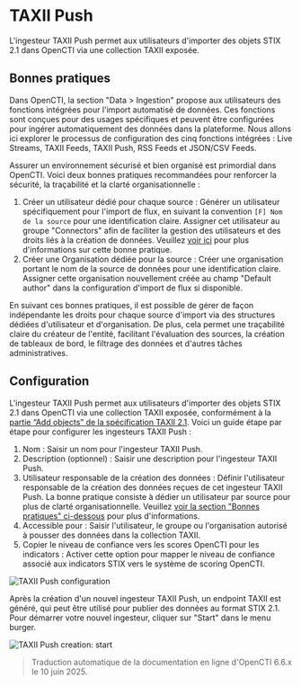 # TAXII Push

L'ingesteur TAXII Push permet aux utilisateurs d'importer des objets STIX 2.1 dans OpenCTI via une collection TAXII exposée.

<a id="best-practices-section"></a>
## Bonnes pratiques

Dans OpenCTI, la section "Data > Ingestion" propose aux utilisateurs des fonctions intégrées pour l'import automatisé de données. Ces fonctions sont conçues pour des usages spécifiques et peuvent être configurées pour ingérer automatiquement des données dans la plateforme. Nous allons ici explorer le processus de configuration des cinq fonctions intégrées : Live Streams, TAXII Feeds, TAXII Push, RSS Feeds et JSON/CSV Feeds.

Assurer un environnement sécurisé et bien organisé est primordial dans OpenCTI. Voici deux bonnes pratiques recommandées pour renforcer la sécurité, la traçabilité et la clarté organisationnelle :

1. Créer un utilisateur dédié pour chaque source : Générer un utilisateur spécifiquement pour l'import de flux, en suivant la convention `[F] Nom de la source` pour une identification claire. Assigner cet utilisateur au groupe "Connectors" afin de faciliter la gestion des utilisateurs et des droits liés à la création de données. Veuillez [voir ici](../../deployment/connectors.md#connector-token-section) pour plus d'informations sur cette bonne pratique.
2. Créer une Organisation dédiée pour la source : Créer une organisation portant le nom de la source de données pour une identification claire. Assigner cette organisation nouvellement créée au champ "Default author" dans la configuration d'import de flux si disponible.

En suivant ces bonnes pratiques, il est possible de gérer de façon indépendante les droits pour chaque source d'import via des structures dédiées d'utilisateur et d'organisation. De plus, cela permet une traçabilité claire du créateur de l'entité, facilitant l'évaluation des sources, la création de tableaux de bord, le filtrage des données et d'autres tâches administratives.

## Configuration

L'ingesteur TAXII Push permet aux utilisateurs d'importer des objets STIX 2.1 dans OpenCTI via une collection TAXII exposée, conformément à la [partie “Add objects” de la spécification TAXII 2.1](https://docs.oasis-open.org/cti/taxii/v2.1/os/taxii-v2.1-os.html#_Toc31107540).
Voici un guide étape par étape pour configurer les ingesteurs TAXII Push :

1. Nom : Saisir un nom pour l'ingesteur TAXII Push.
2. Description (optionnel) : Saisir une description pour l'ingesteur TAXII Push.
3. Utilisateur responsable de la création des données : Définir l'utilisateur responsable de la création des données reçues de cet ingesteur TAXII Push. La bonne pratique consiste à dédier un utilisateur par source pour plus de clarté organisationnelle. Veuillez [voir la section "Bonnes pratiques" ci-dessous](import-automated.md#best-practices-section) pour plus d'informations.
4. Accessible pour : Saisir l'utilisateur, le groupe ou l'organisation autorisé à pousser des données dans la collection TAXII.
5. Copier le niveau de confiance vers les scores OpenCTI pour les indicators : Activer cette option pour mapper le niveau de confiance associé aux indicators STIX vers le système de scoring OpenCTI.

![TAXII Push configuration](../assets/taxii-push-configuration.png)

Après la création d'un nouvel ingesteur TAXII Push, un endpoint TAXII est généré, qui peut être utilisé pour publier des données au format STIX 2.1.
Pour démarrer votre nouvel ingesteur, cliquer sur "Start" dans le menu burger.

![TAXII Push creation: start](../assets/taxii-push-creation-start.png)

> Traduction automatique de la documentation en ligne d'OpenCTI 6.6.x le 10 juin 2025.